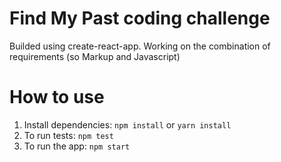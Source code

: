 # Find My Past coding challenge
Builded using create-react-app.
Working on the combination of requirements (so Markup and Javascript)

# How to use
1. Install dependencies: `npm install` or `yarn install`
2. To run tests: `npm test`
3. To run the app: `npm start`